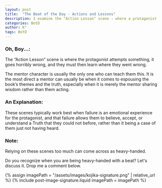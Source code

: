 ```yaml
---
layout: post
title:  "The Beat of the Day - Actions and Lessons"
description: I examine the "Action Lesson" scene - where a protagonist's failure creates an opportunity for growth through mentorship. While these moments can powerfully convey themes and truths through emotional learning rather than mere instruction, I caution against overuse. The key is ensuring the protagonist's failure leads to genuine understanding rather than simple information transfer, though too many such scenes can feel heavy-handed.
categories: BotD
author: K°
tags: BotD
---
```


### Oh, Boy...:
The “Action Lesson” scene is where the protagonist attempts something, it goes horribly wrong, and they must then learn where they went wrong.

The mentor character is usually the only one who can teach them this. It is the most direct a mentor can usually be when it comes to espousing the book’s themes and the truth, especially when it is merely the mentor sharing wisdom rather than them acting.

### An Explanation:
These scenes typically work best when failure is an emotional experience for the protagonist, and that failure allows them to believe, accept, or understand a Truth that they could not before, rather than it being a case of them just not having heard.

### Note:
Relying on these scenes too much can come across as heavy-handed.

Do you recognize when you are being heavy-handed with a beat? Let's discuss it. Drop me a comment below.

<!-- signature -->
{% assign imagePath = "/assets/images/kojika-signature.png" | relative_url %}
{% include post-image-signature.liquid imagePath = imagePath %}